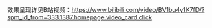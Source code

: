效果呈现详见B站视频：https://www.bilibili.com/video/BV1bu4y1K7fD/?spm_id_from=333.1387.homepage.video_card.click